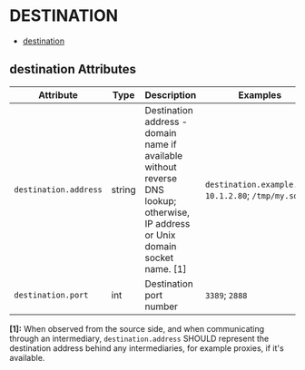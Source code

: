 
<!--- Hugo front matter used to generate the website version of this page:
--->

# DESTINATION

- [destination](#destination)


## destination Attributes

| Attribute  | Type | Description  | Examples  | Stability |
|---|---|---|---|---|
| `destination.address` | string | Destination address - domain name if available without reverse DNS lookup; otherwise, IP address or Unix domain socket name. [1] | `destination.example.com`; `10.1.2.80`; `/tmp/my.sock` | ![Experimental](https://img.shields.io/badge/-experimental-blue) |
| `destination.port` | int | Destination port number | `3389`; `2888` | ![Experimental](https://img.shields.io/badge/-experimental-blue) |


**[1]:** When observed from the source side, and when communicating through an intermediary, `destination.address` SHOULD represent the destination address behind any intermediaries, for example proxies, if it's available.


